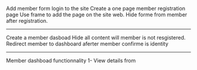 Add member form login to the site
Create a one page member registration page
Use frame to add the page on the site web.
Hide forme from member after registration.
******************************************
Create a member dasboad 
Hide all content will member is not resgistered.
Redirect member to dashboard aferter member confirme is identity

****************************
Member dashboad functionnality
1- View details from 